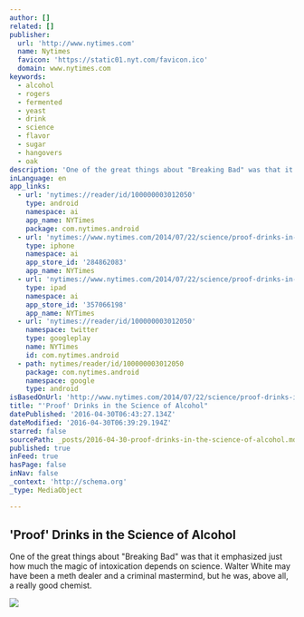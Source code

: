 ```yaml
---
author: []
related: []
publisher:
  url: 'http://www.nytimes.com'
  name: Nytimes
  favicon: 'https://static01.nyt.com/favicon.ico'
  domain: www.nytimes.com
keywords:
  - alcohol
  - rogers
  - fermented
  - yeast
  - drink
  - science
  - flavor
  - sugar
  - hangovers
  - oak
description: 'One of the great things about "Breaking Bad" was that it emphasized just how much the magic of intoxication depends on science. Walter White may have been a meth dealer and a criminal mastermind, but he was, above all, a really good chemist.'
inLanguage: en
app_links:
  - url: 'nytimes://reader/id/100000003012050'
    type: android
    namespace: ai
    app_name: NYTimes
    package: com.nytimes.android
  - url: 'nytimes://www.nytimes.com/2014/07/22/science/proof-drinks-in-the-science-of-alcohol.html'
    type: iphone
    namespace: ai
    app_store_id: '284862083'
    app_name: NYTimes
  - url: 'nytimes://www.nytimes.com/2014/07/22/science/proof-drinks-in-the-science-of-alcohol.html'
    type: ipad
    namespace: ai
    app_store_id: '357066198'
    app_name: NYTimes
  - url: 'nytimes://reader/id/100000003012050'
    namespace: twitter
    type: googleplay
    name: NYTimes
    id: com.nytimes.android
  - path: nytimes/reader/id/100000003012050
    package: com.nytimes.android
    namespace: google
    type: android
isBasedOnUrl: 'http://www.nytimes.com/2014/07/22/science/proof-drinks-in-the-science-of-alcohol.html?_r=0'
title: "'Proof' Drinks in the Science of Alcohol"
datePublished: '2016-04-30T06:43:27.134Z'
dateModified: '2016-04-30T06:39:29.194Z'
starred: false
sourcePath: _posts/2016-04-30-proof-drinks-in-the-science-of-alcohol.md
published: true
inFeed: true
hasPage: false
inNav: false
_context: 'http://schema.org'
_type: MediaObject

---
```

<article style=""><h1>'Proof' Drinks in the Science of Alcohol</h1><p>One of the great things about "Breaking Bad" was that it emphasized just how much the magic of intoxication depends on science. Walter White may have been a meth dealer and a criminal mastermind, but he was, above all, a really good chemist.</p><img src="https://static01.nyt.com/images/2014/07/22/science/22SCIB/22SCIB-videoSixteenByNine1050.jpg" /></article>